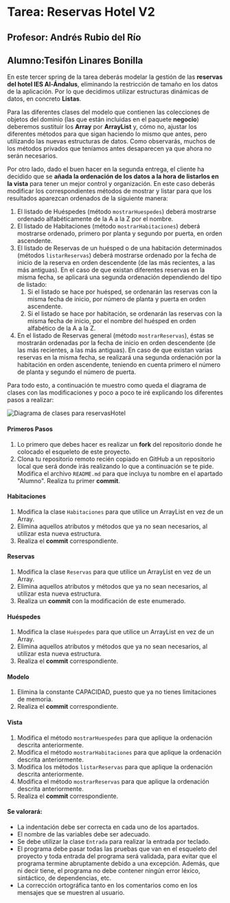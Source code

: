 # Tarea: Reservas Hotel V2
## Profesor: Andrés Rubio del Río
## Alumno:Tesifón Linares Bonilla

En este tercer spring de la tarea deberás modelar la gestión de las **reservas del hotel IES Al-Ándalus**, eliminando la restricción de tamaño en los datos de la aplicación. Por lo que decidimos utilizar estructuras dinámicas de datos, en concreto **Listas**.

Para las diferentes clases del modelo que contienen las colecciones de objetos del dominio (las que están incluidas en el paquete **negocio**) deberemos sustituir los **Array** por **ArrayList** y, cómo no, ajustar los diferentes métodos para que sigan haciendo lo mismo que antes, pero utilizando las nuevas estructuras de datos. Como observarás, muchos de los métodos privados que teníamos antes desaparecen ya que ahora no serán necesarios.

Por otro lado, dado el buen hacer en la segunda entrega, el cliente ha decidido que se **añada la ordenación de los datos a la hora de listarlos en la vista** para tener un mejor control y organización. En este caso deberás modificar los correspondientes métodos de mostrar y listar para que los resultados aparezcan ordenados de la siguiente manera:

1. El listado de Huéspedes (método `mostrarHuespedes`) deberá mostrarse ordenado alfabéticamente de la A a la Z por el nombre.
2. El listado de Habitaciones (método `mostrarHabitaciones`) deberá mostrarse ordenado, primero por planta y segundo por puerta, en orden ascendente.
3. El listado de Reservas de un huésped o de una habitación determinados (métodos `listarReservas`) deberá mostrarse ordenado por la fecha de inicio de la reserva en orden descendente (de las más recientes, a las más antiguas). En el caso de que existan diferentes reservas en la misma fecha, se aplicará una segunda ordenación dependiendo del tipo de listado:
   1. Si el listado se hace por huésped, se ordenarán las reservas con la misma fecha de inicio, por número de planta y puerta en orden ascendente.
   2. Si el listado se hace por habitación, se ordenarán las reservas con la misma fecha de inicio, por el nombre del huésped en orden alfabético de la A a la Z.
4. En el listado de Reservas general (método `mostrarReservas`), éstas se mostrarán ordenadas por la fecha de inicio en orden descendente (de las más recientes, a las más antiguas). En caso de que existan varias reservas en la misma fecha, se realizará una segunda ordenación por la habitación en orden ascendente, teniendo en cuenta primero el número de planta y segundo el número de puerta.

Para todo esto, a continuación te muestro como queda el diagrama de clases con las modificaciones y poco a poco te iré explicando los diferentes pasos a realizar:

![Diagrama de clases para reservasHotel](https://raw.githubusercontent.com/andresrubiodelrio/ReservasHotel_v2/master/src/main/resources/uml/ReservasHotel_v2.png)
#### Primeros Pasos
1. Lo primero que debes hacer es realizar un **fork** del repositorio donde he colocado el esqueleto de este proyecto.
2. Clona tu repositorio remoto recién copiado en GitHub a un repositorio local que será donde irás realizando lo que a continuación se te pide. Modifica el archivo `README.md` para que incluya tu nombre en el apartado "Alumno". Realiza tu primer **commit**.

#### Habitaciones
1. Modifica la clase `Habitaciones` para que utilice un ArrayList en vez de un Array.
2. Elimina aquellos atributos y métodos que ya no sean necesarios, al utilizar esta nueva estructura. 
3. Realiza el **commit** correspondiente.

#### Reservas
1. Modifica la clase `Reservas` para que utilice un ArrayList en vez de un Array.
2. Elimina aquellos atributos y métodos que ya no sean necesarios, al utilizar esta nueva estructura.
3. Realiza un **commit** con la modificación de este enumerado.

#### Huéspedes
1. Modifica la clase `Huéspedes` para que utilice un ArrayList en vez de un Array.
2. Elimina aquellos atributos y métodos que ya no sean necesarios, al utilizar esta nueva estructura.
3. Realiza el **commit** correspondiente.

#### Modelo
1. Elimina la constante CAPACIDAD, puesto que ya no tienes limitaciones de memoria.
2. Realiza el **commit** correspondiente.

#### Vista
1. Modifica el método `mostrarHuespedes` para que aplique la ordenación descrita anteriormente.
2. Modifica el método `mostrarHabitaciones` para que aplique la ordenación descrita anteriormente.
3. Modifica los métodos `listarReservas` para que aplique la ordenación descrita anteriormente.
4. Modifica el método `mostrarReservas` para que aplique la ordenación descrita anteriormente.
5. Realiza el **commit** correspondiente.

#### Se valorará:

- La indentación debe ser correcta en cada uno de los apartados.
- El nombre de las variables debe ser adecuado.
- Se debe utilizar la clase `Entrada` para realizar la entrada por teclado.
- El programa debe pasar todas las pruebas que van en el esqueleto del proyecto y toda entrada del programa será validada, para evitar que el programa termine abruptamente debido a una excepción. Además, que ni decir tiene, el programa no debe contener ningún error léxico, sintáctico, de dependencias, etc.
- La corrección ortográfica tanto en los comentarios como en los mensajes que se muestren al usuario.


